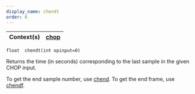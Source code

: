 ```yaml
---
display_name: chendt
order: 6
---
```

| Context(s) | [chop](../contexts/chop.html) |
| --- | --- |

`float  chendt(int opinput=0)`

Returns the time (in seconds) corresponding to the last sample in the given CHOP input.

To get the end sample number, use [chend](chend.html "Returns the sample number of the last sample in a given CHOP input."). To get the end frame, use [chendf](chendf.html "Returns the frame corresponding to the last sample of the input specified.").
